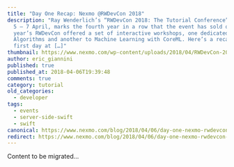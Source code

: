 ```yaml
---
title: "Day One Recap: Nexmo @RWDevCon 2018"
description: "Ray Wenderlich’s “RWDevCon 2018: The Tutorial Conference”, held on
  5 – 7 April, marks the fourth year in a row that the event has sold out. This
  year’s RWDevCon offered a set of interactive workshops, one dedicated to Swift
  Algorithms and another to Machine Learning with CoreML. Here’s a recap of our
  first day at […]"
thumbnail: https://www.nexmo.com/wp-content/uploads/2018/04/RWDevCon-2018-banner.png
author: eric_giannini
published: true
published_at: 2018-04-06T19:39:48
comments: true
category: tutorial
old_categories:
  - developer
tags:
  - events
  - server-side-swift
  - swift
canonical: https://www.nexmo.com/blog/2018/04/06/day-one-nexmo-rwdevcon-2018-dr
redirect: https://www.nexmo.com/blog/2018/04/06/day-one-nexmo-rwdevcon-2018-dr
---
```

Content to be migrated...